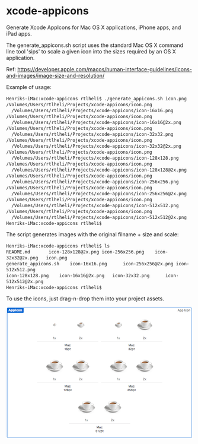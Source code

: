 # xcode-appicons
Generate Xcode AppIcons for Mac OS X applications, iPhone apps, and iPad apps.

The generate_appicons.sh script uses the standard Mac OS X command line tool 'sips' to scale a given icon into the sizes required by an OS X application.

Ref: https://developer.apple.com/macos/human-interface-guidelines/icons-and-images/image-size-and-resolution/

Example of usage:

```
Henriks-iMac:xcode-appicons rtlheli$ ./generate_appicons.sh icon.png 
/Volumes/Users/rtlheli/Projects/xcode-appicons/icon.png
  /Volumes/Users/rtlheli/Projects/xcode-appicons/icon-16x16.png
/Volumes/Users/rtlheli/Projects/xcode-appicons/icon.png
  /Volumes/Users/rtlheli/Projects/xcode-appicons/icon-16x16@2x.png
/Volumes/Users/rtlheli/Projects/xcode-appicons/icon.png
  /Volumes/Users/rtlheli/Projects/xcode-appicons/icon-32x32.png
/Volumes/Users/rtlheli/Projects/xcode-appicons/icon.png
  /Volumes/Users/rtlheli/Projects/xcode-appicons/icon-32x32@2x.png
/Volumes/Users/rtlheli/Projects/xcode-appicons/icon.png
  /Volumes/Users/rtlheli/Projects/xcode-appicons/icon-128x128.png
/Volumes/Users/rtlheli/Projects/xcode-appicons/icon.png
  /Volumes/Users/rtlheli/Projects/xcode-appicons/icon-128x128@2x.png
/Volumes/Users/rtlheli/Projects/xcode-appicons/icon.png
  /Volumes/Users/rtlheli/Projects/xcode-appicons/icon-256x256.png
/Volumes/Users/rtlheli/Projects/xcode-appicons/icon.png
  /Volumes/Users/rtlheli/Projects/xcode-appicons/icon-256x256@2x.png
/Volumes/Users/rtlheli/Projects/xcode-appicons/icon.png
  /Volumes/Users/rtlheli/Projects/xcode-appicons/icon-512x512.png
/Volumes/Users/rtlheli/Projects/xcode-appicons/icon.png
  /Volumes/Users/rtlheli/Projects/xcode-appicons/icon-512x512@2x.png
Henriks-iMac:xcode-appicons rtlheli$ 
```

The script generates images with the original filname + size and scale:

```
Henriks-iMac:xcode-appicons rtlheli$ ls
README.md		icon-128x128@2x.png	icon-256x256.png	icon-32x32@2x.png	icon.png
generate_appicons.sh	icon-16x16.png		icon-256x256@2x.png	icon-512x512.png
icon-128x128.png	icon-16x16@2x.png	icon-32x32.png		icon-512x512@2x.png
Henriks-iMac:xcode-appicons rtlheli$ 
```

To use the icons, just drag-n-drop them into your project assets.

![Screenshot](screenshot.png)

